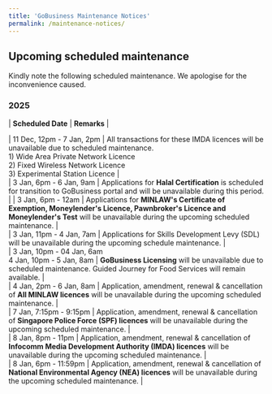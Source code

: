 ```yaml
---
title: 'GoBusiness Maintenance Notices'
permalink: /maintenance-notices/
---
```


## Upcoming scheduled maintenance

Kindly note the following scheduled maintenance. We apologise for the inconvenience caused. 


### 2025 

| **Scheduled Date** | **Remarks** |  


 
| 11 Dec, 12pm - 7 Jan, 2pm | All transactions for these IMDA licences will be unavailable due to scheduled maintenance.<br>1) Wide Area Private Network Licence<br>2) Fixed Wireless Network Licence<br>3) Experimental Station Licence |            
| 3 Jan, 6pm - 6 Jan, 9am | Applications for **Halal Certification** is scheduled for transition to GoBusiness portal and will be unavailable during this period. | 
| 3 Jan, 6pm - 12am | Applications for **MINLAW's Certificate of Exemption, Moneylender's Licence, Pawnbroker's Licence and Moneylender's Test** will be unavailable during the upcoming scheduled maintenance. |       
| 3 Jan, 11pm - 4 Jan, 7am | Applications for Skills Development Levy (SDL) will be unavailable during the upcoming schedule maintenance. |       
| 3 Jan, 10pm - 04 Jan, 6am<br>4 Jan, 10pm - 5 Jan, 8am | **GoBusiness Licensing** will be unavailable due to scheduled maintenance. Guided Journey for Food Services will remain available. |   
| 4 Jan, 2pm - 6 Jan, 8am | Application, amendment, renewal & cancellation of **All MINLAW licences** will be unavailable during the upcoming scheduled maintenance. |       
| 7 Jan, 7:15pm - 9:15pm | Application, amendment, renewal & cancellation of **Singapore Police Force (SPF) licences** will be unavailable during the upcoming scheduled maintenance. |      
| 8 Jan, 8pm - 11pm | Application, amendment, renewal & cancellation of **Infocomm Media Development Authority (IMDA) licences** will be unavailable during the upcoming scheduled maintenance. |    
| 8 Jan, 6pm - 11:59pm | Application, amendment, renewal & cancellation of **National Environmental Agency (NEA) licences** will be unavailable during the upcoming scheduled maintenance. |  

<script src="/jquery/jquery.min.js"></script> <script src="/jquery/resize-tables.js"></script>
